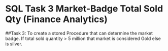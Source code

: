 # SQL Task 3 Market-Badge Total Sold Qty (Finance Analytics)

##Task 3: To create a stored Procedure that can determine the market badge. If total sold quantity > 5 million that market is considered Gold else is silver.
